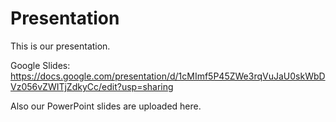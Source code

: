 # Presentation

This is our presentation.

Google Slides: https://docs.google.com/presentation/d/1cMImf5P45ZWe3rqVuJaU0skWbDVz056vZWITjZdkyCc/edit?usp=sharing

Also our PowerPoint slides are uploaded here.
